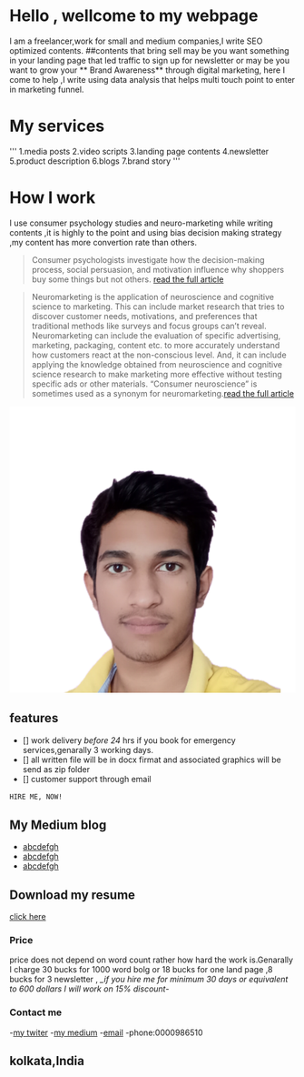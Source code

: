 # Hello , wellcome to my webpage

I am a freelancer,work for small and medium companies,I write SEO optimized contents.
##contents that bring sell
may be you want something in your landing page that led traffic to sign up for newsletter or may be you want to grow your ** Brand Awareness** through digital marketing,
here I come to help ,I write using data analysis that helps multi touch point to enter in marketing funnel.

# My services
'''
1.media posts
2.video scripts
3.landing page contents
4.newsletter
5.product description
6.blogs
7.brand story 
'''


# How I work
I use consumer psychology studies and neuro-marketing while writing contents ,it is highly to the point and using bias decision making strategy ,my content has more convertion rate than others.

>    Consumer psychologists investigate how the decision-making process, social persuasion, and motivation influence why shoppers buy some things but not others.
[read the full article](https://www.verywellmind.com/what-is-consumer-psychology-2794899)

>    Neuromarketing is the application of neuroscience and cognitive science to marketing. This can include market research that tries to discover customer needs, motivations, and preferences that traditional methods like surveys and focus groups can’t reveal.  Neuromarketing can include the evaluation of specific advertising, marketing, packaging, content etc. to more accurately understand how customers react at the non-conscious level. And, it can include applying the knowledge obtained from neuroscience and cognitive science research to make marketing more effective without testing specific ads or other materials.
 “Consumer neuroscience” is sometimes used as a synonym for neuromarketing.[read the full article](https://www.neurosciencemarketing.com/blog/articles/what-is-neuromarketing.html)
 
![profile picture](https://github.com/Jay151061/jay151061.github.io/blob/main/profile-img1.png)
 
## features
- [] work delivery *before 24* hrs if you book for emergency services,genarally 3 working days.
- [] all written file will be in docx firmat and associated graphics will be send as zip folder
- [] customer support through email

```markdown
HIRE ME, NOW!
```
## My Medium blog
- [abcdefgh](xyz.xyz)
- [abcdefgh](xyz.xyz)
- [abcdefgh](xyz.xyz)
## Download my resume
[click here](https://google.com)

### Price
price does not depend on word count rather how hard the work is.Genarally I charge 30 bucks for 1000 word bolg or 18 bucks for one land page ,8 bucks for 3 newsletter ,
*_if you hire me for minimum 30 days or equivalent to 600 dollars I will work on 15% discount-*
### Contact me
-[my twiter](https://mobile.twitter.com/anueya1)
-[my medium](medium.com)
-[email](google.com)
-phone:0000986510

## kolkata,India